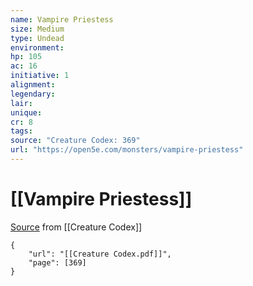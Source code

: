 ```yaml
---
name: Vampire Priestess
size: Medium
type: Undead
environment: 
hp: 105
ac: 16
initiative: 1
alignment: 
legendary: 
lair: 
unique: 
cr: 8
tags: 
source: "Creature Codex: 369"
url: "https://open5e.com/monsters/vampire-priestess"
---
```

# [[Vampire Priestess]]

[Source](zotero://open-pdf/library/items/NTNKJRHG?page=369) from [[Creature Codex]]

```pdf
{
	"url": "[[Creature Codex.pdf]]",
	"page": [369]
}
```

